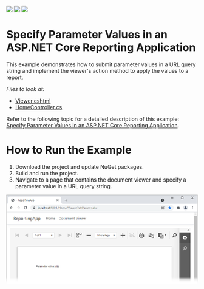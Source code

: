 <!-- default badges list -->
![](https://img.shields.io/endpoint?url=https://codecentral.devexpress.com/api/v1/VersionRange/387730910/2023.2)
[![](https://img.shields.io/badge/Open_in_DevExpress_Support_Center-FF7200?style=flat-square&logo=DevExpress&logoColor=white)](https://supportcenter.devexpress.com/ticket/details/T1020316)
[![](https://img.shields.io/badge/📖_How_to_use_DevExpress_Examples-e9f6fc?style=flat-square)](https://docs.devexpress.com/GeneralInformation/403183)
<!-- default badges end -->
# Specify Parameter Values in an ASP.NET Core Reporting Application

This example demonstrates how to submit parameter values in a URL query string and implement the viewer's action method to apply the values to a report.

*Files to look at:*

* [Viewer.cshtml](CS/ReportingApp/Views/Home/Viewer.cshtml)
* [HomeController.cs](CS/ReportingApp/Controllers/HomeController.cs)

Refer to the following topic for a detailed description of this example: [Specify Parameter Values in an ASP.NET Core Reporting Application](https://docs.devexpress.com/XtraReports/403229?v=21.1).

# How to Run the Example

1. Download the project and update NuGet packages.
2. Build and run the project.
3. Navigate to a page that contains the document viewer and specify a parameter value in a URL query string.

![](Images/asp-net-core-specify-parameters-in-url.png)
